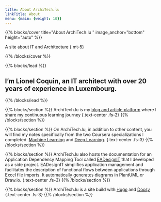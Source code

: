 ```yaml
---
title: About ArchiTech.lu 
linkTitle: About
menu: {main: {weight: 10}}
---
```


{{% blocks/cover title="About ArchiTech.lu " image_anchor="bottom" height="auto" %}}

A site about IT and Architecture
{.mt-5}

{{% /blocks/cover %}}


{{% blocks/lead %}}

## I’m Lionel Coquin, an IT architect with over 20 years of experience in Luxembourg.

{{% /blocks/lead %}}

{{% blocks/section %}}
ArchiTech.lu is my [blog and article platform](../blog/) where I share my continuous learning journey
{.text-center .fs-2}
{{% /blocks/section %}}

{{% blocks/section %}}
On ArchiTech.lu, in addition to other content, you will find my notes specifically from the two Coursera specializations I completed: [Machine Learning](../deeplearning/machine-learning-specialization/) and [Deep Learning](../deeplearning/deep-learning-specialization/).
{.text-center .fs-3}
{{% /blocks/section %}}


{{% blocks/section %}}
ArchiTech.lu also hosts the documentation for an Application Dependency Mapping Tool called [EADesignIT](../ea-design-it/) that I developed as a side project. EADesignIT simplifies application management and facilitates the description of functional flows between applications through Excel file imports. It automatically generates diagrams in PlantUML or Draw.io.
{.text-center .fs-3}
{{% /blocks/section %}}


{{% blocks/section %}}
ArchiTech.lu is a site build with [Hugo](https://gohugo.io/) and [Docsy](https://github.com/google/docsy)
{.text-center .fs-3}
{{% /blocks/section %}}
